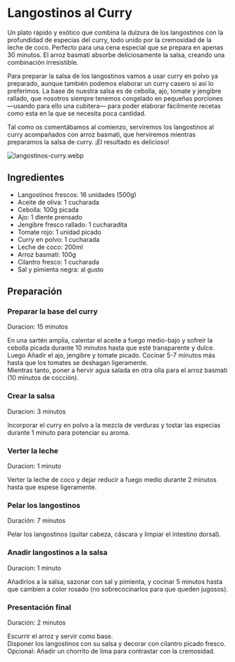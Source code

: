 # Langostinos al Curry

Un plato rápido y exótico que combina la dulzura de los langostinos con la profundidad de especias del curry, todo unido por la cremosidad de la leche de coco. Perfecto para una cena especial que se prepara en apenas 30 minutos. El arroz basmati absorbe deliciosamente la salsa, creando una combinación irresistible.

Para preparar la salsa de los langostinos vamos a usar curry en polvo ya preparado, aunque también podemos elaborar un curry casero si así lo preferimos. La base de nuestra salsa es de cebolla, ajo, tomate y jengibre rallado, que nosotros siempre tenemos congelado en pequeñas porciones —usando para ello una cubitera— para poder elaborar fácilmente recetas como esta en la que se necesita poca cantidad.

Tal como os comentábamos al comienzo, serviremos los langostinos al curry acompañados con arroz basmati, que herviremos mientras preparamos la salsa de curry. ¡El resultado es delicioso!

![langostinos-curry.webp](https://upload.wikimedia.org/wikipedia/commons/f/f6/Langostinos%2C_Ecuador_%282284634408%29.jpg)

## Ingredientes

* Langostinos frescos: 16 unidades (500g)  
* Aceite de oliva: 1 cucharada  
* Cebolla: 100g picada  
* Ajo: 1 diente prensado  
* Jengibre fresco rallado: 1 cucharadita  
* Tomate rojo: 1 unidad picado  
* Curry en polvo: 1 cucharada  
* Leche de coco: 200ml  
* Arroz basmati: 100g  
* Cilantro fresco: 1 cucharada  
* Sal y pimienta negra: al gusto  

## Preparación  

### Preparar la base del curry  

Duracion: 15 minutos  

En una sartén amplia, calentar el aceite a fuego medio-bajo y sofreír la cebolla picada durante 10 minutos hasta que esté transparente y dulce.  
Luego Añadir el ajo, jengibre y tomate picado. Cocinar 5-7 minutos más hasta que los tomates se deshagan ligeramente.  
Mientras tanto, poner a hervir agua salada en otra olla para el arroz basmati (10 minutos de cocción).  

### Crear la salsa  

Duracion: 3 minutos  

Incorporar el curry en polvo a la mezcla de verduras y tostar las especias
durante 1 minuto para potenciar su aroma.  

### Verter la leche

Duracion: 1 minuto

Verter la leche de coco y dejar reducir a fuego medio durante 2 minutos hasta
que espese ligeramente.  

### Pelar los langostinos

Duración: 7 minutos  

Pelar los langostinos (quitar cabeza, cáscara y limpiar el intestino dorsal).  

### Anadir langostinos a la salsa

Duracion: 1 minuto

Añadirlos a la salsa, sazonar con sal y pimienta, y cocinar 5 minutos hasta que
cambien a color rosado (no sobrecocinarlos para que queden jugosos).  

### Presentación final  

Duración: 2 minutos  

Escurrir el arroz y servir como base.  
Disponer los langostinos con su salsa y decorar con cilantro picado fresco.  
Opcional: Añadir un chorrito de lima para contrastar con la cremosidad.  
